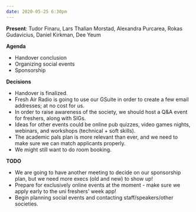 ```yaml
---
date: 2020-05-25 6:30pm
---
```

**Present**:
Tudor Finaru, Lars Thalian Morstad, Alexandra Purcarea, Rokas Gudavicius, Daniel Kirkman, Dee Yeum

**Agenda**
* Handover conclusion
* Organizing social events
* Sponsorship

**Decisions** 
* Handover is finalized.
* Fresh Air Radio is going to use our GSuite in order to create a few email addresses; at no cost for us.
* In order to raise awareness of the society, we should host a Q&A event for freshers, along with SIGs.
* Ideas for other events could be online pub quizzes, video games nights, webinars, and workshops (technical + soft skills).
* The academic pals plan is more relevant than ever, and we need to make sure we can match applicants properly.
* We might still want to do room booking.

**TODO**
* We are going to have another meeting to decide on our sponsorship plan, but we need more execs (old and new) to show up!
* Prepare for exclusively online events at the moment - make sure we apply early to the uni freshers' week app!
* Begin planning social events and contacting staff/speakers/other societies.
